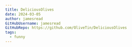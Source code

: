 ```yaml
---
title: DeliciousOlives
date: 2024-03-05
author: jamesread
GitHubUsername: jamesread
GitHubRepo: https://github.com/OliveTin/DeliciousOlives
tags:
  - funny
---
```

